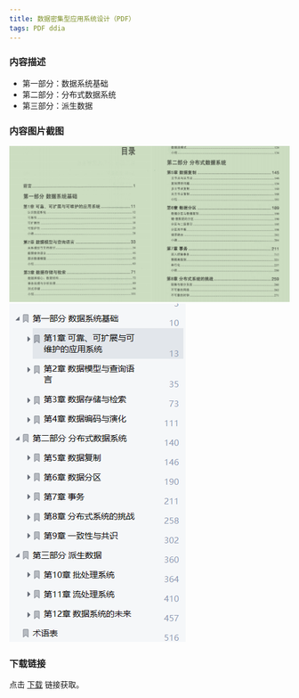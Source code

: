 ```yaml
---
title: 数据密集型应用系统设计（PDF）
tags: PDF ddia
---
```



### 内容描述

- 第一部分：数据系统基础
- 第二部分：分布式数据系统
- 第三部分：派生数据


### 内容图片截图

<img class="image image--xl" src="/assets/resource/docs/2018-08-05-res-designing-data-intensive-applications-1.png"/>

<img class="image image--xl" src="/assets/resource/docs/2018-08-05-res-designing-data-intensive-applications-2.png"/>


### 下载链接

点击 [下载](http://www.tupianx.com/p.php?8tp=t1.24535a24b88.pg3) 链接获取。


<br/>


